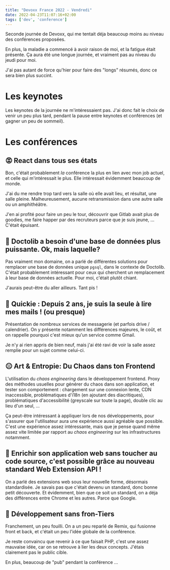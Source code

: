 ```yaml
---
title: "Devoxx France 2022 - Vendredi"
date: 2022-04-23T11:07:16+02:00
tags: ['dev', 'conference']
---
```


Seconde journée de Devoxx, qui me tentait déja beaucoup moins au niveau des conférences proposées.

En plus, la maladie a commencé à avoir raison de moi, et la fatigue était présente. Ça aura été une longue journée, et vraiment pas au niveau du jeudi pour moi.

J'ai pas autant de force qu'hier pour faire des "longs" résumés, donc ce sera bien plus succint.

# Les keynotes

Les keynotes de la journée ne m'intéressaient pas. J'ai donc fait le choix de venir un peu plus tard, pendant la pause entre keynotes et conférences (et gagner un peu de sommeil).

# Les conférences

## 😡 React dans tous ses états

Bon, c'était probablement *la* conférence la plus en lien avec mon job actuel, et celle qui m'intéressait le plus. Elle intéressait évidemment beaucoup de monde.

J'ai du me rendre trop tard vers la salle où elle avait lieu, et résultat, une salle pleine. Malheureusement, aucune retransmission dans une autre salle ou un amphithéâtre.

J'en ai profité pour faire un peu le tour, découvrir que Gitlab avait plus de goodies, me faire happer par des recruteurs parce que je suis jeune, ... C'était épuisant.

## 🫥 Doctolib a besoin d'une base de données plus puissante. Ok, mais laquelle?

Pas vraiment mon domaine, on a parlé de différentes solutions pour remplacer une base de données unique `pgsql`, dans le contexte de Doctolib. C'était probablement intéressant pour ceux qui cherchent un remplacement à leur base de données actuelle. Pour moi, c'était plutôt chiant.

J'aurais peut-être du aller ailleurs. Tant pis !

## 🙂 Quickie : Depuis 2 ans, je suis la seule à lire mes mails ! (ou presque)

Présentation de nombreux services de messagerie (et parfois drive / calendrier). On y présente notamment les différences majeures, le coût, et on rappelle pourquoi c'est mieux qu'un service comme Gmail.

Je n'y ai rien appris de bien neuf, mais j'ai été ravi de voir la salle assez remplie pour un sujet comme celui-ci.

## 😐 Art & Entropie: Du Chaos dans ton Frontend

L'utilisation du *chaos engineering* dans le développement frontend. Proxy des méthodes usuelles pour générer du chaos dans son application, et tester son comportement : chargement sur une connexion lente, CDN inaccessible, problématiques d'i18n (en ajoutant des diacritiques), problématiques d'accessibilité (greyscale sur toute la page), double clic au lieu d'un seul, ...

Ça peut-être intéressant à appliquer lors de nos développements, pour s'assurer que l'utilisateur aura une expérience aussi agréable que possible. C'est une expérience assez intéressante, mais que je pense quand même assez vite limitée par rapport au *chaos engineering* sur les infrastructures notamment.

## 🙂 Enrichir son application web sans toucher au code source, c'est possible grâce au nouveau standard Web Extension API !

On a parlé des extensions web sous leur nouvelle forme, désormais standardisée. Je savais pas que c'était devenu un standard, donc bonne petit découverte. Et évidemment, bien que ce soit un standard, on a déja des différences entre Chrome et les autres. Parce que Google.

## 🫥 Développement sans fron-Tiers

Franchement, un peu fouilli. On a un peu reparlé de Remix, qui fusionne front et back, et c'était un peu l'idée globale de la conférence.

Je reste convaincu que revenir à ce que faisait PHP, c'est une assez mauvaise idée, car on se retrouve à lier les deux concepts. J'étais clairement pas le public cible.

En plus, beaucoup de "pub" pendant la conférence ...
